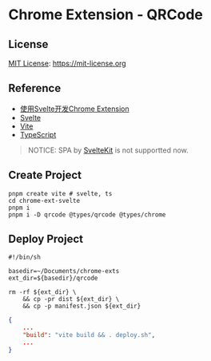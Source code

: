 # Chrome Extension - QRCode

## License

[MIT License](./LICENSE): https://mit-license.org

## Reference

- [使用Svelte开发Chrome Extension](https://mp.weixin.qq.com/s?__biz=MzkxNTIwMzU5OQ==&mid=2247493868&idx=1&sn=0d32a35b789018cda1bfbf0fdd0579d1&chksm=c1601b8cf617929af4c82e06f28e07fb78e617b6dac46edb2cefb7107f688799fe09b01f8897&mpshare=1&scene=1)
- [Svelte](https://svelte.dev/)
- [Vite](https://cn.vitejs.dev/)
- [TypeScript](https://www.typescriptlang.org/zh/)

> NOTICE: SPA by [SvelteKit](https://kit.svelte.dev/) is not supportted now.

## Create Project

```shell
pnpm create vite # svelte, ts
cd chrome-ext-svelte
pnpm i
pnpm i -D qrcode @types/qrcode @types/chrome
```

## Deploy Project

```shell deploy.sh
#!/bin/sh

basedir=~/Documents/chrome-exts
ext_dir=${basedir}/qrcode

rm -rf ${ext_dir} \
    && cp -pr dist ${ext_dir} \
    && cp -p manifest.json ${ext_dir}
```

```json package.json
{
    ...
    "build": "vite build && . deploy.sh",
    ...
}
```
